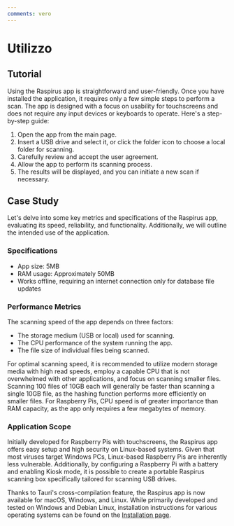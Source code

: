 ```yaml
---
comments: vero
---
```


# Utilizzo

## Tutorial
Using the Raspirus app is straightforward and user-friendly. Once you have installed the application, it requires only a few simple steps to perform a scan. The app is designed with a focus on usability for touchscreens and does not require any input devices or keyboards to operate. Here's a step-by-step guide:

1. Open the app from the main page.
2. Insert a USB drive and select it, or click the folder icon to choose a local folder for scanning.
3. Carefully review and accept the user agreement.
4. Allow the app to perform its scanning process.
5. The results will be displayed, and you can initiate a new scan if necessary.

## Case Study
Let's delve into some key metrics and specifications of the Raspirus app, evaluating its speed, reliability, and functionality. Additionally, we will outline the intended use of the application.

### Specifications
- App size: 5MB
- RAM usage: Approximately 50MB
- Works offline, requiring an internet connection only for database file updates

### Performance Metrics
The scanning speed of the app depends on three factors:
- The storage medium (USB or local) used for scanning.
- The CPU performance of the system running the app.
- The file size of individual files being scanned.

For optimal scanning speed, it is recommended to utilize modern storage media with high read speeds, employ a capable CPU that is not overwhelmed with other applications, and focus on scanning smaller files. Scanning 100 files of 10GB each will generally be faster than scanning a single 10GB file, as the hashing function performs more efficiently on smaller files. For Raspberry Pis, CPU speed is of greater importance than RAM capacity, as the app only requires a few megabytes of memory.

### Application Scope
Initially developed for Raspberry Pis with touchscreens, the Raspirus app offers easy setup and high security on Linux-based systems. Given that most viruses target Windows PCs, Linux-based Raspberry Pis are inherently less vulnerable. Additionally, by configuring a Raspberry Pi with a battery and enabling Kiosk mode, it is possible to create a portable Raspirus scanning box specifically tailored for scanning USB drives.

Thanks to Tauri's cross-compilation feature, the Raspirus app is now available for macOS, Windows, and Linux. While primarily developed and tested on Windows and Debian Linux, installation instructions for various operating systems can be found on the [Installation page](installation.md).